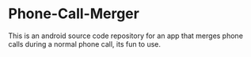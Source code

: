 # Phone-Call-Merger
This is an android source code repository for an app that merges phone calls  during a normal phone call, its fun to use.
